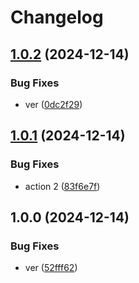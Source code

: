 # Changelog

## [1.0.2](https://github.com/jpoplar3000/gcp-cloud-storage/compare/v1.0.1...v1.0.2) (2024-12-14)


### Bug Fixes

* ver ([0dc2f29](https://github.com/jpoplar3000/gcp-cloud-storage/commit/0dc2f2948057c25a6dae71b879d0b371eacfb936))

## [1.0.1](https://github.com/jpoplar3000/gcp-cloud-storage/compare/v1.0.0...v1.0.1) (2024-12-14)


### Bug Fixes

* action 2 ([83f6e7f](https://github.com/jpoplar3000/gcp-cloud-storage/commit/83f6e7f22f351d0ae39f5371c6f9745de1e1716f))

## 1.0.0 (2024-12-14)


### Bug Fixes

* ver ([52fff62](https://github.com/jpoplar3000/gcp-cloud-storage/commit/52fff6232664fc99a16051977b977c3227e4f288))
